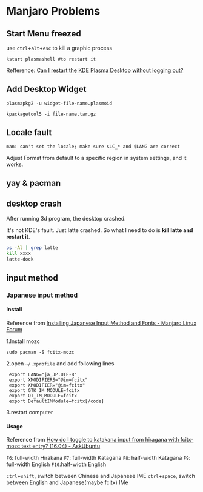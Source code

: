 
# Manjaro Problems

## Start Menu freezed

use `ctrl`+`alt`+`esc` to kill a graphic process

```console
kstart plasmashell #to restart it
```

Refference:
[Can I restart the KDE Plasma Desktop without logging out?](https://askubuntu.com/questions/481329/can-i-restart-the-kde-plasma-desktop-without-logging-out)

## Add Desktop Widget

```console
plasmapkg2 -u widget-file-name.plasmoid
```

```console
kpackagetool5 -i file-name.tar.gz
```

## Locale fault

```log
man: can't set the locale; make sure $LC_* and $LANG are correct
```

Adjust Format from default to a specific region in system settings, and it works.

## yay & pacman

## desktop crash

After running 3d program, the desktop crashed.

It's not KDE's fault. Just latte crashed. So what I need to do is **kill latte and restart it**.

```bash
ps -Al | grep latte
kill xxxx
latte-dock
```

## input method

### Japanese input method

#### Install

Reference from [Installing Japanese Input Method and Fonts - Manjaro Linux Forum](https://archived.forum.manjaro.org/t/installing-japanese-input-method-and-fonts/10020)

1.Install mozc

```shell
sudo pacman -S fcitx-mozc
```

2.open `~/.xprofile` and add following lines

```shell
 export LANG="ja_JP.UTF-8"
 export XMODIFIERS="@im=fcitx"
 export XMODIFIER="@im=fcitx"
 export GTK_IM_MODULE=fcitx
 export QT_IM_MODULE=fcitx
 export DefaultIMModule=fcitx[/code]
```

3.restart computer

#### Usage

Reference from [How do I toggle to katakana input from hiragana with fcitx-mozc text entry? (16.04) - AskUbuntu](https://askubuntu.com/questions/886426/how-do-i-toggle-to-katakana-input-from-hiragana-with-fcitx-mozc-text-entry-16)

`F6`: full-width Hirakana
`F7`: full-width Katagana
`F8`: half-width Katagana
`F9`: full-width English
`F10`:half-width English

`ctrl`+`shift`, switch between Chinese and Japanese IME
`ctrl`+`space`, switch between English and Japanese(maybe fcitx) IMe